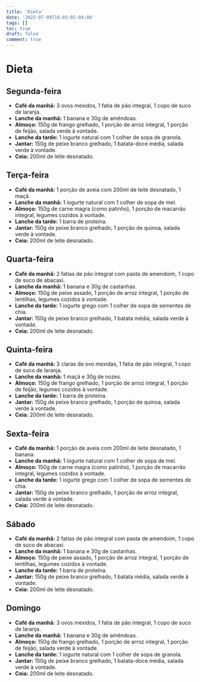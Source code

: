 ```yaml
---
title: 'Dieta'
date: '2023-07-09T16:03:02-04:00'
tags: []
toc: true
draft: false
comment: true
---
```


# Dieta

## Segunda-feira

- **Café da manhã:** 3 ovos mexidos, 1 fatia de pão integral, 1 copo de suco de laranja.
- **Lanche da manhã:** 1 banana e 30g de amêndoas.
- **Almoço:** 150g de frango grelhado, 1 porção de arroz integral, 1 porção de feijão, salada verde à vontade.
- **Lanche da tarde:** 1 iogurte natural com 1 colher de sopa de granola.
- **Jantar:** 150g de peixe branco grelhado, 1 batata-doce média, salada verde à vontade.
- **Ceia:** 200ml de leite desnatado.

## Terça-feira

- **Café da manhã:** 1 porção de aveia com 200ml de leite desnatado, 1 maçã.
- **Lanche da manhã:** 1 iogurte natural com 1 colher de sopa de mel.
- **Almoço:** 150g de carne magra (como patinho), 1 porção de macarrão integral, legumes cozidos à vontade.
- **Lanche da tarde:** 1 barra de proteína.
- **Jantar:** 150g de peixe branco grelhado, 1 porção de quinoa, salada verde à vontade.
- **Ceia:** 200ml de leite desnatado.

## Quarta-feira

- **Café da manhã:** 2 fatias de pão integral com pasta de amendoim, 1 copo de suco de abacaxi.
- **Lanche da manhã:** 1 banana e 30g de castanhas.
- **Almoço:** 150g de peixe assado, 1 porção de arroz integral, 1 porção de lentilhas, legumes cozidos à vontade.
- **Lanche da tarde:** 1 iogurte grego com 1 colher de sopa de sementes de chia.
- **Jantar:** 150g de peixe branco grelhado, 1 batata média, salada verde à vontade.
- **Ceia:** 200ml de leite desnatado.

## Quinta-feira

- **Café da manhã:** 3 claras de ovo mexidas, 1 fatia de pão integral, 1 copo de suco de laranja.
- **Lanche da manhã:** 1 maçã e 30g de nozes.
- **Almoço:** 150g de frango grelhado, 1 porção de arroz integral, 1 porção de feijão, legumes cozidos à vontade.
- **Lanche da tarde:** 1 barra de proteína.
- **Jantar:** 150g de peixe branco grelhado, 1 porção de quinoa, salada verde à vontade.
- **Ceia:** 200ml de leite desnatado.

## Sexta-feira

- **Café da manhã:** 1 porção de aveia com 200ml de leite desnatado, 1 banana.
- **Lanche da manhã:** 1 iogurte natural com 1 colher de sopa de mel.
- **Almoço:** 150g de carne magra (como patinho), 1 porção de macarrão integral, legumes cozidos à vontade.
- **Lanche da tarde:** 1 iogurte grego com 1 colher de sopa de sementes de chia.
- **Jantar:** 150g de peixe branco grelhado, 1 porção de arroz integral, salada verde à vontade.
- **Ceia:** 200ml de leite desnatado.

## Sábado

- **Café da manhã:** 2 fatias de pão integral com pasta de amendoim, 1 copo de suco de abacaxi.
- **Lanche da manhã:** 1 banana e 30g de castanhas.
- **Almoço:** 150g de peixe assado, 1 porção de arroz integral, 1 porção de lentilhas, legumes cozidos à vontade.
- **Lanche da tarde:** 1 barra de proteína.
- **Jantar:** 150g de peixe branco grelhado, 1 batata média, salada verde à vontade.
- **Ceia:** 200ml de leite desnatado.

## Domingo

- **Café da manhã:** 3 ovos mexidos, 1 fatia de pão integral, 1 copo de suco de laranja.
- **Lanche da manhã:** 1 banana e 30g de amêndoas.
- **Almoço:** 150g de frango grelhado, 1 porção de arroz integral, 1 porção de feijão, salada verde à vontade.
- **Lanche da tarde:** 1 iogurte natural com 1 colher de sopa de granola.
- **Jantar:** 150g de peixe branco grelhado, 1 batata-doce média, salada verde à vontade.
- **Ceia:** 200ml de leite desnatado.
